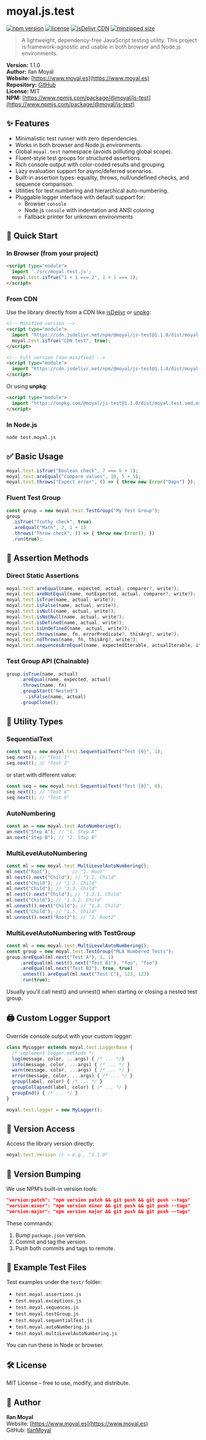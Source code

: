 # moyal.js.test

[![npm version](https://img.shields.io/npm/v/@moyal/js-test)](https://www.npmjs.com/package/@moyal/js-test)
[![license](https://img.shields.io/npm/l/@moyal/js-test)](https://github.com/IlanMoyal/moyal.js.test/blob/main/LICENSE)
[![jsDelivr CDN](https://data.jsdelivr.com/v1/package/npm/@moyal/js-test/badge)](https://www.jsdelivr.com/package/npm/@moyal/js-test)
[![minzipped size](https://badgen.net/bundlephobia/minzip/@moyal/js-test)](https://bundlephobia.com/package/@moyal/js-test)

> A lightweight, dependency-free JavaScript testing utility. This project is framework-agnostic and usable in both browser and Node.js environments.

**Version:** 1.1.0  
**Author:** Ilan Moyal  
**Website:** [https://www.moyal.es](https://www.moyal.es)  
**Repository:** [GitHub](https://github.com/IlanMoyal/moyal.js.test)  
**License:** MIT  
**NPM:** [https://www.npmjs.com/package/@moyal/js-test](https://www.npmjs.com/package/@moyal/js-test)


## ✨ Features

- Minimalistic test runner with zero dependencies.
- Works in both browser and Node.js environments.
- Global `moyal.test` namespace (avoids polluting global scope).
- Fluent-style test groups for structured assertions.
- Rich console output with color-coded results and grouping.
- Lazy evaluation support for async/deferred scenarios.
- Built-in assertion types: equality, throws, null/undefined checks, and sequence comparison.
- Utilities for test numbering and hierarchical auto-numbering.
- Pluggable logger interface with default support for:
  - Browser `console`
  - Node.js `console` with indentation and ANSI coloring
  - Fallback printer for unknown environments

## 🚀 Quick Start

### In Browser (from your project)
```html
<script type="module">
  import './src/moyal.test.js';
  moyal.test.isTrue("1 + 1 === 2", 1 + 1 === 2);
</script>
```

### From CDN
Use the library directly from a CDN like [jsDelivr](https://www.jsdelivr.com/) or [unpkg](https://unpkg.com/):

```html
<!-- Minified version -->
<script type="module">
  import "https://cdn.jsdelivr.net/npm/@moyal/js-test@1.1.0/dist/moyal.test.umd.min.js";
  moyal.test.isTrue("CDN test", true);
</script>

<!-- Full version (non-minified) -->
<script type="module">
  import "https://cdn.jsdelivr.net/npm/@moyal/js-test@1.1.0/dist/moyal.test.umd.js";
</script>
```

Or using **unpkg**:
```html
<script type="module">
  import "https://unpkg.com/@moyal/js-test@1.1.0/dist/moyal.test.umd.min.js";
</script>
```

### In Node.js
```bash
node test.moyal.js
```

## ✅ Basic Usage

```js
moyal.test.isTrue("Boolean check", 7 === 6 + 1);
moyal.test.areEqual("Compare values", 10, 5 + 5);
moyal.test.throws("Expect error", () => { throw new Error("Oops") });
```

### Fluent Test Group
```js
const group = new moyal.test.TestGroup("My Test Group");
group
  .isTrue("Truthy check", true)
  .areEqual("Math", 2, 1 + 1)
  .throws("Throw check", () => { throw new Error(); })
  .run(true);
```

## 🔧 Assertion Methods

### Direct Static Assertions
```js
moyal.test.areEqual(name, expected, actual, comparer?, write?);
moyal.test.areNotEqual(name, notExpected, actual, comparer?, write?);
moyal.test.isTrue(name, actual, write?);
moyal.test.isFalse(name, actual, write?);
moyal.test.isNull(name, actual, write?);
moyal.test.isNotNull(name, actual, write?);
moyal.test.isDefined(name, actual, write?);
moyal.test.isUndefined(name, actual, write?);
moyal.test.throws(name, fn, errorPredicate?, thisArg?, write?);
moyal.test.noThrows(name, fn, thisArg?, write?);
moyal.test.sequencesAreEqual(name, expectedIterable, actualIterable, itemComparer?, write?);
```

### Test Group API (Chainable)
```js
group.isTrue(name, actual)
     .areEqual(name, expected, actual)
     .throws(name, fn)
     .groupStart("Nested")
       .isFalse(name, actual)
     .groupClose();
```



## 🧰 Utility Types

### SequentialText
```js
const seq = new moyal.test.SequentialText("Test {0}", 1);
seq.next(); // "Test 1"
seq.next(); // "Test 2"
```
or start with different value:
```js
const seq = new moyal.test.SequentialText("Test {0}", 8);
seq.next(); // "Test 8"
seq.next(); // "Test 9"
```

### AutoNumbering
```js
const an = new moyal.test.AutoNumbering();
an.next("Step A"); // "1. Step A"
an.next("Step B"); // "2. Step B"
```

### MultiLevelAutoNumbering
```js
const ml = new moyal.test.MultiLevelAutoNumbering();
ml.next("Root");        // "1. Root"
ml.nest().next("Child"); // "1.1. Child"
ml.next("Child"); // "1.2. Child"
ml.next("Child"); // "1.3. Child"
ml.nest().next("Child"); // "1.3.1. Child"
ml.next("Child"); // "1.3.2. Child"
ml.unnest().next("Child"); // "1.4. Child"
ml.next("Child"); // "1.5. Child"
ml.unnest().next("Root2"); // "2. Root2"
```

### MultiLevelAutoNumbering with TestGroup
```js
const ml = new moyal.test.MultiLevelAutoNumbering();
const group = new moyal.test.TestGroup("MLA Numbered Tests");
group.areEqual(ml.next("Test A"), 1, 1)
     .areEqual(ml.nest().next("Test B1"), "foo", "foo")
     .areEqual(ml.next("Test B2"), true, true)
     .unnest().areEqual(ml.next("Test C"), 123, 123)
     .run(true);
```
Usually you'll call nest() and unnest() when starting or closing a nested test group.


## 🖨️ Custom Logger Support

Override console output with your custom logger:
```js
class MyLogger extends moyal.test.LoggerBase {
  /* implement logger methods */
  log(message, color, ...args) { /* ... */}
  info(message, color, ...args) { /* ... */ }
  warn(message, color, ...args) { /* ... */ }
  error(message, color, ...args) { /* ... */ }
  group(label, color) { /* ... */ }
  groupCollapsed(label, color) { /* ... */ }
  groupEnd() { /* ... */ }
}

moyal.test.logger = new MyLogger();  
```

## 🔁 Version Access

Access the library version directly:
```js
moyal.test.Version // → e.g., "1.1.0"
```

## 🔁 Version Bumping

We use NPM’s built-in version tools:
```json
"version:patch": "npm version patch && git push && git push --tags"
"version:minor": "npm version minor && git push && git push --tags"
"version:major": "npm version major && git push && git push --tags"
```

These commands:
1. Bump `package.json` version.
2. Commit and tag the version.
3. Push both commits and tags to remote.

## 📂 Example Test Files

Test examples under the `test/` folder:
- `test.moyal.assertions.js`
- `test.moyal.exceptions.js`
- `test.moyal.sequences.js`
- `test.moyal.testGroup.js`
- `test.moyal.sequentialText.js`
- `test.moyal.autoNumbering.js`
- `test.moyal.multiLevelAutoNumbering.js`

You can run these in Node or browser.

## 🛠️ License

MIT License – free to use, modify, and distribute.

## 🧠 Author

**Ilan Moyal**  
Website: [https://www.moyal.es](https://www.moyal.es)  
GitHub: [IlanMoyal](https://github.com/IlanMoyal)